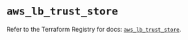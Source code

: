 # `aws_lb_trust_store`

Refer to the Terraform Registry for docs: [`aws_lb_trust_store`](https://registry.terraform.io/providers/hashicorp/aws/6.14.0/docs/resources/lb_trust_store).
